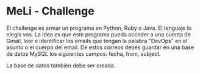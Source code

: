 # MeLi - Challenge #

El challenge es armar un programa en Python, Ruby o Java. El lenguaje lo elegís vos. La idea es que este programa pueda acceder a una cuenta de Gmail, leer e identificar los emails que tengan la palabra "DevOps" en el asunto o el cuerpo del email. De estos correos debés guardar en una base de datos MySQL los siguientes campos: fecha, from, subject.

La base de datos también debe ser creada.